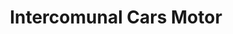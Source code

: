 ---
title: "Intercomunal Cars Motor"
url: /turmero-maracay/intercomunal-cars-motor/
shop: motocicleta
---